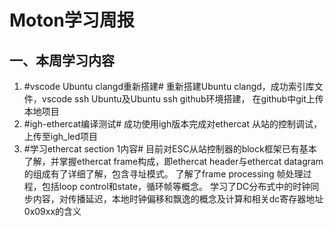 # Moton学习周报

## 一、本周学习内容  
1. #vscode Ubuntu clangd重新搭建#
   重新搭建Ubuntu clangd，成功索引库文件，vscode ssh Ubuntu及Ubuntu ssh github环境搭建， 在github中git上传本地项目
2. #igh-ethercat编译测试#
    成功使用igh版本完成对ethercat 从站的控制调试，上传至igh_led项目
3. #学习ethercat section 1内容#
  目前对ESC从站控制器的block框架已有基本了解，并掌握ethercat frame构成，即ethercat header与ethercat datagram的组成有了详细了解，包含寻址模式。
  了解了frame processing 帧处理过程，包括loop control和state，循环帧等概念。
  学习了DC分布式中的时钟同步内容，对传播延迟，本地时钟偏移和飘逸的概念及计算和相关dc寄存器地址0x09xx的含义

